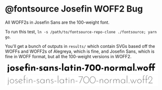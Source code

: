 # @fontsource Josefin WOFF2 Bug

All WOFF2s in Josefin Sans are the 100-weight font.

To run this test, `ln -s /path/to/fontsource-repo-clone ./fontsource; yarn go`.

You'll get a bunch of outputs in `results/` which contain SVGs based off the WOFFs
and WOFF2s of Alegreya, which is fine, and Josefin Sans, which is fine in WOFF
format, but all the 100-weight versions in WOFF2.

![josefin-sans-latin-700-normal.woff](./josefin-sans-latin-700-normal-woff.png)
![josefin-sans-latin-700-normal.woff2](./josefin-sans-latin-700-normal-woff2.png)
